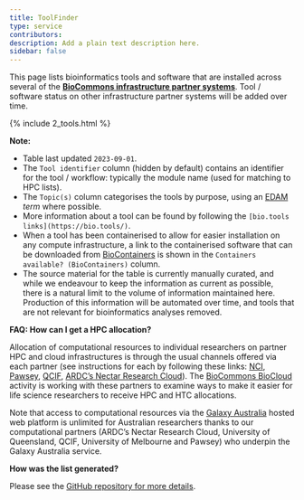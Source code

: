```yaml
---
title: ToolFinder
type: service
contributors: 
description: Add a plain text description here.
sidebar: false
---
```



<p>This page lists bioinformatics tools and software that are installed
  across several of the <a href="http://support.biocommons.org.au/support/solutions/articles/6000251977-compute-systems-at-the-biocommons-partner-infrastructures"><strong>BioCommons
      infrastructure partner systems</strong></a>. Tool / software status on
  other infrastructure partner systems will be added over time.</p>
<p>
<div markdown="0"> 
{% include 2_tools.html %}
 </div>
<p><strong>Note:</strong></p>
<ul>
  <li>Table last updated <code>2023-09-01</code>.</li>
  <li>The <code>Tool identifier</code> column (hidden by default) contains
    an identifier for the tool / workflow: typically the module name (used
    for matching to HPC lists).</li>
  <li>The <code>Topic(s)</code> column categorises the tools by purpose,
    using an <a href="https://github.com/edamontology/edamontology">EDAM</a>
    <em>term</em> where possible.
  </li>
  <li>More information about a tool can be found by following the
    <code>[bio.tools links](https://bio.tools/)</code>.
  </li>
  <li>When a tool has been containerised to allow for easier installation
    on any compute infrastructure, a link to the containerised software that
    can be downloaded from <a href="https://biocontainers.pro/#/">BioContainers</a> is shown in the
    <code>Containers available? (BioContainers)</code> column.
  </li>
  <li>The source material for the table is currently manually curated, and
    while we endeavour to keep the information as current as possible, there
    is a natural limit to the volume of information maintained here.
    Production of this information will be automated over time, and tools
    that are not relevant for bioinformatics analyses removed.</li>
</ul>
<p><strong>FAQ: How can I get a HPC allocation?</strong></p>
<p>Allocation of computational resources to individual researchers on
  partner HPC and cloud infrastructures is through the usual channels
  offered via each partner (see instructions for each by following these
  links: <a href="https://nci.org.au/users/how-access-nci">NCI</a>, <a href="https://support.pawsey.org.au/documentation/display/US/Getting+Access">Pawsey</a>,
  <a href="https://www.qcif.edu.au/services/computing/">QCIF</a>, <a href="http://cloud.nectar.org.au/start-now/">ARDC’s Nectar Research
    Cloud</a>). The <a href="https://www.biocommons.org.au/biocloud">BioCommons BioCloud</a>
  activity is working with these partners to examine ways to make it
  easier for life science researchers to receive HPC and HTC
  allocations.
</p>
<p>Note that access to computational resources via the <a href="https://usegalaxy.org.au/">Galaxy Australia</a> hosted web
  platform is unlimited for Australian researchers thanks to our
  computational partners (ARDC’s Nectar Research Cloud, University of
  Queensland, QCIF, University of Melbourne and Pawsey) who underpin the
  Galaxy Australia service.</p>
<p><strong>How was the list generated?</strong></p>
<p>Please see the <a href="https://github.com/AustralianBioCommons/australianbiocommons.github.io">GitHub
    repository for more details</a>.</p>


